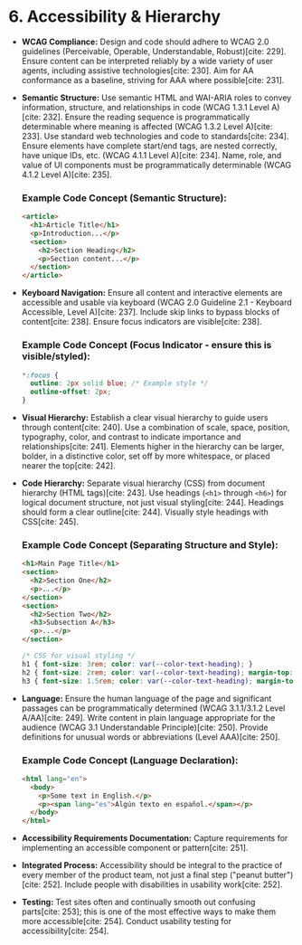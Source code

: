 # 6. Accessibility & Hierarchy

* **WCAG Compliance:** Design and code should adhere to WCAG 2.0 guidelines (Perceivable, Operable, Understandable, Robust)[cite: 229]. Ensure content can be interpreted reliably by a wide variety of user agents, including assistive technologies[cite: 230]. Aim for AA conformance as a baseline, striving for AAA where possible[cite: 231].
* **Semantic Structure:** Use semantic HTML and WAI-ARIA roles to convey information, structure, and relationships in code (WCAG 1.3.1 Level A)[cite: 232]. Ensure the reading sequence is programmatically determinable where meaning is affected (WCAG 1.3.2 Level A)[cite: 233]. Use standard web technologies and code to standards[cite: 234]. Ensure elements have complete start/end tags, are nested correctly, have unique IDs, etc. (WCAG 4.1.1 Level A)[cite: 234]. Name, role, and value of UI components must be programmatically determinable (WCAG 4.1.2 Level A)[cite: 235].

    ### Example Code Concept (Semantic Structure):

    ```html
    <article>
      <h1>Article Title</h1>
      <p>Introduction...</p>
      <section>
        <h2>Section Heading</h2>
        <p>Section content...</p>
      </section>
    </article>
    ```

* **Keyboard Navigation:** Ensure all content and interactive elements are accessible and usable via keyboard (WCAG 2.0 Guideline 2.1 - Keyboard Accessible, Level A)[cite: 237]. Include skip links to bypass blocks of content[cite: 238]. Ensure focus indicators are visible[cite: 238].

    ### Example Code Concept (Focus Indicator - ensure this is visible/styled):

    ```css
    *:focus {
      outline: 2px solid blue; /* Example style */
      outline-offset: 2px;
    }
    ```

* **Visual Hierarchy:** Establish a clear visual hierarchy to guide users through content[cite: 240]. Use a combination of scale, space, position, typography, color, and contrast to indicate importance and relationships[cite: 241]. Elements higher in the hierarchy can be larger, bolder, in a distinctive color, set off by more whitespace, or placed nearer the top[cite: 242].
* **Code Hierarchy:** Separate visual hierarchy (CSS) from document hierarchy (HTML tags)[cite: 243]. Use headings (`<h1>` through `<h6>`) for logical document structure, not just visual styling[cite: 244]. Headings should form a clear outline[cite: 244]. Visually style headings with CSS[cite: 245].

    ### Example Code Concept (Separating Structure and Style):

    ```html
    <h1>Main Page Title</h1>
    <section>
      <h2>Section One</h2>
      <p>...</p>
    </section>
    <section>
      <h2>Section Two</h2>
      <h3>Subsection A</h3>
      <p>...</p>
    </section>
    ```

    ```css
    /* CSS for visual styling */
    h1 { font-size: 3rem; color: var(--color-text-heading); }
    h2 { font-size: 2rem; color: var(--color-text-heading); margin-top: 40px; margin-bottom: 10px; } /* Example spacing relative to surrounding text */
    h3 { font-size: 1.5rem; color: var(--color-text-heading); margin-top: 20px; margin-bottom: 5px; }
    ```

* **Language:** Ensure the human language of the page and significant passages can be programmatically determined (WCAG 3.1.1/3.1.2 Level A/AA)[cite: 249]. Write content in plain language appropriate for the audience (WCAG 3.1 Understandable Principle)[cite: 250]. Provide definitions for unusual words or abbreviations (Level AAA)[cite: 250].

    ### Example Code Concept (Language Declaration):

    ```html
    <html lang="en">
      <body>
        <p>Some text in English.</p>
        <p><span lang="es">Algún texto en español.</span></p>
      </body>
    </html>
    ```

* **Accessibility Requirements Documentation:** Capture requirements for implementing an accessible component or pattern[cite: 251].
* **Integrated Process:** Accessibility should be integral to the practice of every member of the product team, not just a final step ("peanut butter")[cite: 252]. Include people with disabilities in usability work[cite: 252].
* **Testing:** Test sites often and continually smooth out confusing parts[cite: 253]; this is one of the most effective ways to make them more accessible[cite: 254]. Conduct usability testing for accessibility[cite: 254].